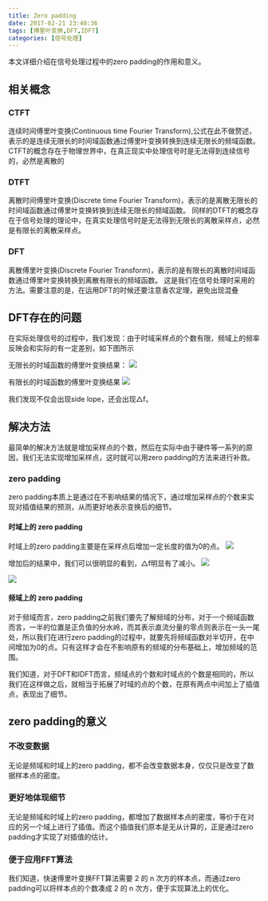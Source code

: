 ```yaml
---
title: Zero padding
date: 2017-02-21 23:40:36
tags: [傅里叶变换,DFT,IDFT]
categories: [信号处理]
---
```


本文详细介绍在信号处理过程中的zero padding的作用和意义。
<!-- more -->

## 相关概念
### CTFT
连续时间傅里叶变换(Continuous time Fourier Transform),公式在此不做赘述，表示的是连续无限长的时间域函数通过傅里叶变换转换到连续无限长的频域函数。
CTFT的概念存在于物理世界中，在真正现实中处理信号时是无法得到连续信号的，必然是离散的

### DTFT
离散时间傅里叶变换(Discrete time Fourier Transform)，表示的是离散无限长的时间域函数通过傅里叶变换转换到连续无限长的频域函数。
同样的DTFT的概念存在于信号处理的理论中，在真实处理信号时是无法得到无限长的离散采样点，必然是有限长的离散采样点。

### DFT
离散傅里叶变换(Discrete Fourier Transform)，表示的是有限长的离散时间域函数通过傅里叶变换转换到离散有限长的频域函数。
这是我们在信号处理时采用的方法。需要注意的是，在运用DFT的时候还要注意香农定理，避免出现混叠

## DFT存在的问题
在实际处理信号的过程中，我们发现：由于时域采样点的个数有限，频域上的频率反映会和实际的有一定差别，如下图所示

无限长的时域函数的傅里叶变换结果：
![](https://oh1ulkf4j.qnssl.com/Picture1.png) 

有限长的时域函数的傅里叶变换结果
![](https://oh1ulkf4j.qnssl.com/Picture2.png)

我们发现不仅会出现side lope，还会出现△f。

## 解决方法
最简单的解决方法就是增加采样点的个数，然后在实际中由于硬件等一系列的原因，我们无法实现增加采样点，这时就可以用zero padding的方法来进行补救。
### zero padding
zero padding本质上是通过在不影响结果的情况下，通过增加采样点的个数来实现对插值结果的预测，从而更好地表示变换后的细节。
#### 时域上的 zero padding
时域上的zero padding主要是在采样点后增加一定长度的值为0的点。
![](https://oh1ulkf4j.qnssl.com/1.png) 

增加后的结果中，我们可以很明显的看到，△f明显有了减小。
![](https://oh1ulkf4j.qnssl.com/2.png)

![](https://oh1ulkf4j.qnssl.com/3.png)

#### 频域上的 zero padding
对于频域而言，zero padding之前我们要先了解频域的分布，对于一个频域函数而言，一半的位置是正负值的分水岭，而其表示直流分量的零点则表示在一头一尾处，所以我们在进行zero padding的过程中，就要先将频域函数对半切开，在中间增加为0的点。只有这样才会在不影响原有的频域的分布基础上，增加频域的范围。

我们知道，对于DFT和IDFT而言，频域点的个数和时域点的个数是相同的，所以我们在这样做之后，就相当于拓展了时域的点的个数，在原有两点中间加上了插值点，表现出了细节。

## zero padding的意义
### 不改变数据
无论是频域和时域上的zero padding，都不会改变数据本身，仅仅只是改变了数据样本点的密度。

### 更好地体现细节
无论是频域和时域上的zero padding，都增加了数据样本点的密度，等价于在对应的另一个域上进行了插值。而这个插值我们原本是无从计算的，正是通过zero padding才实现了对插值的估计。

### 便于应用FFT算法
我们知道，快速傅里叶变换FFT算法需要 2 的 n 次方的样本点，而通过zero padding可以将样本点的个数凑成 2 的 n 次方，便于实现算法上的优化。


